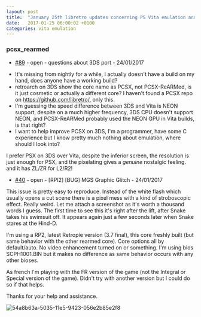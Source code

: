 ```yaml
---
layout: post
title:  "January 25th libretro updates concerning PS Vita emulation and emulators"
date:   2017-01-25 06:00:02 +0100
categories: vita emulation
---
```


### pcsx_rearmed
- [#89](https://github.com/libretro/pcsx_rearmed/issues/89) - open - questions about 3DS port - 24/01/2017

* It's missing from nightly for a while, I actually doesn't have a build on my hand, does anyone have a working build?
* retroarch on 3DS show the core name as PCSX, not PCSX-ReARMed, is it just cosmetic or actually a different core? I haven't found a PCSX repo on https://github.com/libretro/, only this.
* I'm guessing the speed difference between 3DS and Vita is NEON support, despite on a much higher frequency, 3DS CPU doesn't support NEON, and PCSX-ReARMed probably used the NEON GPU in Vita builds, is that right?
* I want to help improve PCSX on 3DS, I'm a programmer, have some C experience but I know pretty much nothing about emulation, where should I look into?

I prefer PSX on 3DS over Vita, despite the inferior screen, the resolution is just enough for PSX, and the pixelating gives a *genuine* nostalgic feeling. and it has ZL/ZR for L2/R2!

- [#40](https://github.com/libretro/pcsx_rearmed/issues/40) - open - [RPI2] [BUG] MGS Graphic Glitch - 24/01/2017

This issue is pretty easy to reproduce. Instead of the white flash which usually opens a cut scene there is a pixel mess with a kind of stroboscopic effect. Really weird. Let me attach a screenshot as it's worth a thousand words I guess. The first time to see this it's right after the lift, after Snake takes his swimsuit off. It appears again just a few seconds later when Snake stares at the Hind-D.

I'm using a RP2, latest Retropie version (3.7 final), this core freshly built (but same behavior with the other rearmed core). Core options all by default/auto. No video enhancement turned on or something. I'm using bios SCPH1001.BIN but it makes no difference as same behavior occurs with any other bioses.

As french I'm playing with the FR version of the game (not the Integral or Special version of the game). Didn't try with another version but I could do so if that helps.

Thanks for your help and assistance.

![54a8b63a-5035-11e5-9423-056e2b85e2f8](https://cloud.githubusercontent.com/assets/8100500/15267446/b57fb48e-19c2-11e6-839a-4c9a78600f42.png)


